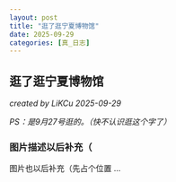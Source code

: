 ```yaml
---
layout: post
title: "逛了逛宁夏博物馆"
date: 2025-09-29
categories: [真_日志]
---
```


## 逛了逛宁夏博物馆
*created by LiKCu*
*2025-09-29*

*PS：是9月27号逛的。（快不认识逛这个字了）*

### 图片描述以后补充（
图片也以后补充（先占个位置
...
